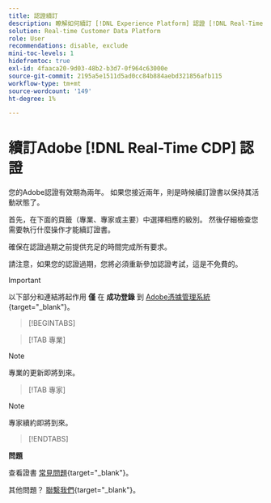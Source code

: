 ```yaml
---
title: 認證續訂
description: 瞭解如何續訂 [!DNL Experience Platform] 認證 [!DNL Real-Time Customer Data Platform]。
solution: Real-time Customer Data Platform
role: User
recommendations: disable, exclude
mini-toc-levels: 1
hidefromtoc: true
exl-id: 4faaca20-9d03-48b2-b3d7-0f964c63000e
source-git-commit: 2195a5e1511d5ad0cc84b884aebd321856afb115
workflow-type: tm+mt
source-wordcount: '149'
ht-degree: 1%

---
```


# 續訂Adobe [!DNL Real-Time CDP] 認證

您的Adobe認證有效期為兩年。 如果您接近兩年，則是時候續訂證書以保持其活動狀態了。

首先，在下面的頁籤（專業、專家或主要）中選擇相應的級別。 然後仔細檢查您需要執行什麼操作才能續訂證書。

確保在認證過期之前提供充足的時間完成所有要求。

請注意，如果您的認證過期，您將必須重新參加認證考試，這是不免費的。

>[!IMPORTANT]
>
>以下部分和連結將起作用 **僅** 在 **成功登錄** 到 [Adobe憑據管理系統](http://www.certmetrics.com/adobe){target="_blank"}。

>[!BEGINTABS]

>[!TAB 專業]

>[!NOTE]
>
>專業的更新即將到來。

>[!TAB 專家]

>[!NOTE]
>
>專家續約即將到來。

>[!ENDTABS]

**問題**

查看證書 [常見問題](https://experienceleague.adobe.com/docs/certification/certification/faq.html?lang=en){target="_blank"}。

其他問題？ [聯繫我們](mailto:certif@adobe.com){target="_blank"}。
